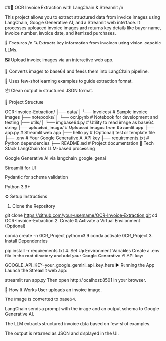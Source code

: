 ##🧾 OCR Invoice Extraction with LangChain & Streamlit /n

This project allows you to extract structured data from invoice images using LangChain, Google Generative AI, and a Streamlit web interface. It processes uploaded invoice images and returns key details like buyer name, invoice number, invoice date, and itemized purchases.

🚀 Features /n
🔍 Extracts key information from invoices using vision-capable LLMs.

🖼 Upload invoice images via an interactive web app.

🔄 Converts images to base64 and feeds them into LangChain pipeline.

💬 Uses few-shot learning examples to guide extraction format.

📦 Clean output in structured JSON format.

📁 Project Structure

OCR-Invoice-Extraction/
├── data/
│   └── Invoices/              # Sample invoice images
├── notebooks/
│   └── ocr.ipynb              # Notebook for development and testing
├── utils/
│   └── imgbase64.py           # Utility to read image as base64 string
├── uploaded_image/            # Uploaded images from Streamlit app
├── app.py                     # Streamlit web app
├── hello.py                   # (Optional) test or template file
├── .env                       # Your Google Generative AI API key
├── requirements.txt           # Python dependencies
├── README.md                  # Project documentation
🧰 Tech Stack
LangChain for LLM-based processing

Google Generative AI via langchain_google_genai

Streamlit for UI

Pydantic for schema validation

Python 3.9+

⚙️ Setup Instructions
1. Clone the Repository

git clone https://github.com/your-username/OCR-Invoice-Extraction.git
cd OCR-Invoice-Extraction
2. Create & Activate a Virtual Environment (Optional)

conda create -n OCR_Project python=3.9
conda activate OCR_Project
3. Install Dependencies

pip install -r requirements.txt
4. Set Up Environment Variables
Create a .env file in the root directory and add your Google Generative AI API key:

GOOGLE_API_KEY=your_google_gemini_api_key_here
▶️ Running the App
Launch the Streamlit web app:

streamlit run app.py
Then open http://localhost:8501 in your browser.

🧠 How It Works
User uploads an invoice image.

The image is converted to base64.

LangChain sends a prompt with the image and an output schema to Google Generative AI.

The LLM extracts structured invoice data based on few-shot examples.

The output is returned as JSON and displayed in the UI.



